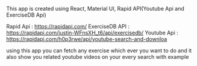 This app is created using 
React, Material UI, Rapid API(Youtube Api and ExerciseDB Api)

Rapid Api : https://rapidapi.com/
ExerciseDB API : https://rapidapi.com/justin-WFnsXH_t6/api/exercisedb/
Youtube Api : https://rapidapi.com/h0p3rwe/api/youtube-search-and-downloa

using this app you can fetch any exercise which ever you want to do and it also show you related youtube videos on your every search  with example
